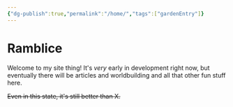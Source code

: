 ```yaml
---
{"dg-publish":true,"permalink":"/home/","tags":["gardenEntry"]}
---
```


# Ramblice

Welcome to my site thing! It's *very* early in development right now, but eventually there will be articles and worldbuilding and all that other fun stuff here. 

~~Even in this state, it's still better than X.~~